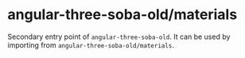# angular-three-soba-old/materials

Secondary entry point of `angular-three-soba-old`. It can be used by importing from `angular-three-soba-old/materials`.
